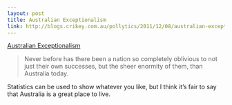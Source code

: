 ```yaml
--- 
layout: post
title: Australian Exceptionalism
link: http://blogs.crikey.com.au/pollytics/2011/12/08/australian-exceptionalism/
---
```

<a href=
"http://blogs.crikey.com.au/pollytics/2011/12/08/australian-exceptionalism/">
Australian Exceptionalism</a>

<blockquote>
  <p>Never before has there been a nation so completely oblivious
  to not just their own successes, but the sheer enormity of them,
  than Australia today.</p>
</blockquote>

<p>Statistics can be used to show whatever you like, but I think
it’s fair to say that Australia is a great place to live.</p>
